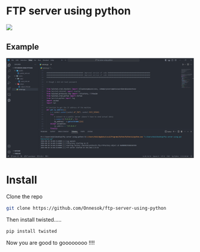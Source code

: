 # FTP server using python 

<a href="#"><img src="https://img.shields.io/badge/python-3670A0?style=for-the-badge&logo=python&logoColor=ffdd54" ></a>  

## Example

![copy](https://github.com/Onnesok/ftp-server-using-python/blob/main/server.png)

# Install
Clone the repo
```bash
git clone https://github.com/Onnesok/ftp-server-using-python
```

Then install twisted.....

```bash
pip install twisted
```


Now you are good to goooooooo !!!!
